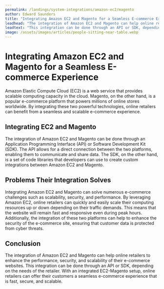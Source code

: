 ```yaml
---
permalink: /landings/system-integrations/amazon-ec2/magento
author: Edward Saunders
title: "Integrating Amazon EC2 and Magento for a Seamless E-commerce Experience"
leadhead: "The integration of Amazon EC2 and Magento can help online retailers to enhance the performance, security, and scalability of their e-commerce websites"
leadtext: "This integration can be done through an API or SDK, depending on the needs of the retailer. With an integrated EC2-Magento setup, online retailers can offer their customers a seamless e-commerce experience that is fast, secure, and scalable."
image: /assets/images/articles/people-sitting-near-table.webp
---
```

<div class="arttext">	<h1>Integrating Amazon EC2 and Magento for a Seamless E-commerce Experience</h1>
	<p>Amazon Elastic Compute Cloud (EC2) is a web service that provides scalable computing capacity in the cloud. Magento, on the other hand, is a popular e-commerce platform that powers millions of online stores worldwide. By integrating these two powerful technologies, online retailers can benefit from a seamless and scalable e-commerce experience.</p>
	<h2>Integrating EC2 and Magento</h2>
	<p>The integration of Amazon EC2 and Magento can be done through an Application Programming Interface (API) or Software Development Kit (SDK). The API allows for a direct connection between the two platforms, enabling them to communicate and share data. The SDK, on the other hand, is a set of code libraries that developers can use to create custom integrations between Amazon EC2 and Magento.</p>
	<h2>Problems Their Integration Solves</h2>
	<p>Integrating Amazon EC2 and Magento can solve numerous e-commerce challenges such as scalability, security, and performance. By leveraging Amazon EC2, online retailers can quickly and easily scale their computing resources up or down depending on their traffic demands. This means that the website will remain fast and responsive even during peak hours. Additionally, the integration of these two platforms can help to enhance the security of the e-commerce site, ensuring that customer data is protected from cyber threats.</p>
	<h2>Conclusion</h2>
	<p>The integration of Amazon EC2 and Magento can help online retailers to enhance the performance, security, and scalability of their e-commerce websites. This integration can be done through an API or SDK, depending on the needs of the retailer. With an integrated EC2-Magento setup, online retailers can offer their customers a seamless e-commerce experience that is fast, secure, and scalable.</p>
</div>
